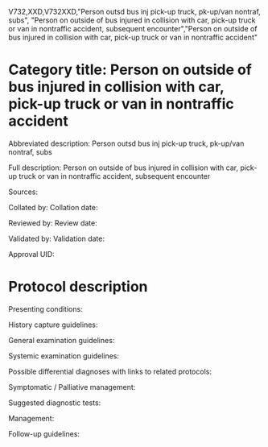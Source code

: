 V732,XXD,V732XXD,"Person outsd bus inj pick-up truck, pk-up/van nontraf, subs", "Person on outside of bus injured in collision with car, pick-up truck or van in nontraffic accident, subsequent encounter","Person on outside of bus injured in collision with car, pick-up truck or van in nontraffic accident"
# Category title: Person on outside of bus injured in collision with car, pick-up truck or van in nontraffic accident

Abbreviated description: Person outsd bus inj pick-up truck, pk-up/van nontraf, subs

Full description: Person on outside of bus injured in collision with car, pick-up truck or van in nontraffic accident, subsequent encounter

Sources:

Collated by:
Collation date:

Reviewed by:
Review date:

Validated by:
Validation date:

Approval UID:

# Protocol description

Presenting conditions:

History capture guidelines:

General examination guidelines:

Systemic examination guidelines:

Possible differential diagnoses with links to related protocols:

Symptomatic / Palliative management:

Suggested diagnostic tests:

Management:

Follow-up guidelines:
